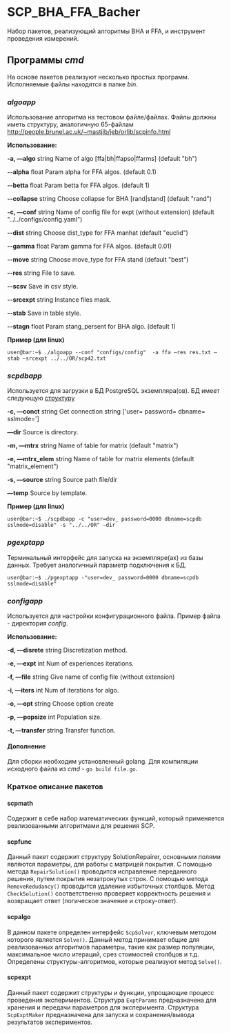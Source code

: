 # SCP_BHA_FFA_Bacher

Набор пакетов, реализующий алгоритмы BHA и FFA, и инструмент проведения измерений. 

## Программы *cmd*

На основе пакетов реализуют несколько простых программ. Исполняемые файлы находятся в папке *bin*.

### *algoapp*
Использование алгоритма на тестовом файле/файлах. Файлы должны иметь структуру, аналогичную 65-файлам http://people.brunel.ac.uk/~mastjjb/jeb/orlib/scpinfo.html


**Использование:** 


**-a, —algo** string Name of algo [ffa|bh|ffapso|ffarms] (default "bh")


**--alpha** float Param alpha for FFA algos. (default 0.1)


**--betta** float Param betta for FFA algos. (default 1)


**--collapse** string Choose collapse for BHA [rand|stand] (default "rand")


**-c, —conf** string Name of config file for expt (without extension) (default "../../configs/config.yaml")


**--dist** string Choose dist_type for FFA manhat (default "euclid")


**--gamma** float Param gamma for FFA algos. (default 0.01)


**--move** string Choose move_type for FFA stand (default "best")


**--res** string File to save.


**--scsv** Save in csv style.


**--srcexpt** string Instance files mask.


**--stab** Save in table style.


**--stagn** float Param stang_persent for BHA algo. (default 1)



**Пример (для linux)**
```console
user@bar:~$ ./algoapp --conf "configs/config"  -a ffa —res res.txt —stab —srcexpt ../../OR/scp42.txt
```

### *scpdbapp*
Используется для загрузки в БД PostgreSQL экземпляра(ов). БД имеет следующую [структуру](https://i.ibb.co/dM3C3Lz/erd-drawio.png)


**-c, —conct** string Get connection string ['user= password= dbname= sslmode=']


**—dir** Source is directory.


**-m, —mtrx** string Name of table for matrix (default "matrix")


**-e, —mtrx_elem** string Name of table for matrix elements (default "matrix_element")


**-s, —source** string Source path file/dir


**—temp** Source by template.


**Пример (для linux)**
```console
user@bar:~$ ./scpdbapp -c "user=dev_ password=0000 dbname=scpdb sslmode=disable" -s "../../OR" —dir
```

### *pgexptapp*
Терминальный интерфейс для запуска на экземпляре(ах) из базы данных. Требует аналогичный параметр подключения к БД.
```console
user@bar:~$ ./pgexptapp -"user=dev_ password=0000 dbname=scpdb sslmode=disable"
```

### *configapp*

Используется для настройки конфигурационного файла. Пример файла - директория *config*.

**Использование:**


**-d, —disrete** string Discretization method.


**-e, —expt** int Num of experiences iterations.


**-f, —file** string Give name of config file (without extension)


**-i, —iters** int Num of iterations for algo.


**-o, —opt** string Choose option create


**-p, —popsize** int Population size.


**-t, —transfer** string Transfer function.


#### Дополнение
Для сборки необходим установленный golang.
Для компиляции исходного файла из *cmd* - `go build file.go`.

### Краткое описание пакетов

#### scpmath
Cодержит в себе набор математических функций, который применяется реализованными алгоритмами для решения SCP.
#### scpfunc
Данный пакет содержит структуру SolutionRepairer, основными полями
являются параметры, для работы с матрицей покрытия. С помощью метода `RepairSolution()` проводится исправление переданного решения, путем покрытия незатронутых строк. С помощью метода `RemoveRedudancy()` проводится удаление избыточных столбцов. Метод `CheckSolution()` соответственно проверяет корректность решения и возвращает ответ (логическое значение и строку-ответ).
#### scpalgo
В данном пакете определен интерфейс `ScpSolver`, ключевым методом
которого является `Solve()`. Данный метод принимает общие для реализованных алгоритмов параметры, такие как размер популяции, максимальное число итераций, срез стоимостей столбцов и т.д. Определены структуры-алгоритмов, которые реализуют метод `Solve()`.

#### scpexpt
Данный пакет содержит структуры и функции, упрощающие процесс проведения экспериментов. Структура `ExptParams` предназначена для хранения и передачи параметров для эксперимента. Структура `ScpExptMaker` предназначена для запуска и сохранения/вывода результатов экспериментов.

